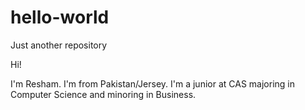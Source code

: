 # hello-world
Just another repository

Hi!

I'm Resham. I'm from Pakistan/Jersey. 
I'm a junior at CAS majoring in Computer Science and minoring in Business.
